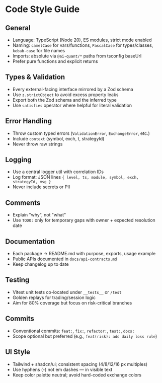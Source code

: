 # Code Style Guide

## General

- Language: TypeScript (Node 20), ES modules, strict mode enabled
- Naming: `camelCase` for vars/functions, `PascalCase` for types/classes, `kebab-case` for file names
- Imports: absolute via `@ai-quant/*` paths from tsconfig baseUrl
- Prefer pure functions and explicit returns

## Types & Validation

- Every external-facing interface mirrored by a Zod schema
- Use `z.strictObject` to avoid excess property leaks
- Export both the Zod schema and the inferred type
- Use `satisfies` operator where helpful for literal validation

## Error Handling

- Throw custom typed errors (`ValidationError`, `ExchangeError`, etc.)
- Include `context` (symbol, exch, t, strategyId)
- Never throw raw strings

## Logging

- Use a central logger util with correlation IDs
- Log format: JSON lines `{ level, ts, module, symbol, exch, strategyId, msg }`
- Never include secrets or PII

## Comments

- Explain "why", not "what"
- Use `TODO:` only for temporary gaps with owner + expected resolution date

## Documentation

- Each package → README.md with purpose, exports, usage example
- Public APIs documented in `docs/api-contracts.md`
- Keep changelog up to date

## Testing

- Vitest unit tests co-located under `__tests__` or `/test`
- Golden replays for trading/session logic
- Aim for 80% coverage but focus on risk-critical branches

## Commits

- Conventional commits: `feat:`, `fix:`, `refactor:`, `test:`, `docs:`
- Scope optional but preferred (e.g., `feat(risk): add daily loss rule`)

## UI Style

- Tailwind + shadcn/ui; consistent spacing (4/8/12/16 px multiples)
- Use hyphens (-) not em dashes — in visible text
- Keep color palette neutral; avoid hard-coded exchange colors
